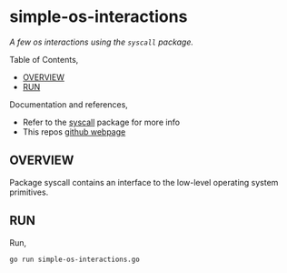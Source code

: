 # simple-os-interactions

 _A few os interactions using the `syscall` package._

Table of Contents,

* [OVERVIEW](https://github.com/JeffDeCola/my-go-examples/tree/master/interact-os/simple-os-interactions#overview)
* [RUN](https://github.com/JeffDeCola/my-go-examples/tree/master/interact-os/simple-os-interactions#run)

Documentation and references,

* Refer to the
  [syscall](https://pkg.go.dev/syscall)
  package for more info
* This repos [github webpage](https://jeffdecola.github.io/my-go-examples/)

## OVERVIEW

Package syscall contains an interface to the low-level operating system primitives.

## RUN

Run,

```bash
go run simple-os-interactions.go
```
